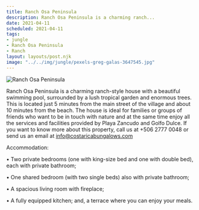```yaml
---
title: Ranch Osa Peninsula
description: Ranch Osa Peninsula is a charming ranch...
date: 2021-04-11
scheduled: 2021-04-11
tags:
- jungle
- Ranch Osa Peninsula
- Ranch
layout: layouts/post.njk
image: "../../img/jungle/pexels-greg-galas-3647545.jpg"
---
```


![Ranch Osa Peninsula](../../img/jungle/pexels-greg-galas-3647545.jpg)

Ranch Osa Peninsula is a charming ranch-style house with a beautiful swimming pool, surrounded by a lush tropical garden and enormous trees. This is located just 5 minutes from the main street of the village and about 10 minutes from the beach. The house is ideal for families or groups of friends who want to be in touch with nature and at the same time enjoy all the services and facilities provided by Playa Zancudo and Golfo Dulce. If you want to know more about this property, call us at +506 2777 0048 or send us an email at info@costaricabungalows.com

Accommodation:

• Two private bedrooms (one with king-size bed and one with double bed), each with private bathroom;

• One shared bedroom (with two single beds) also with private bathroom;

• A spacious living room with fireplace;

• A fully equipped kitchen; and, a terrace where you can enjoy your meals.